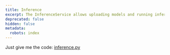 ```yaml
---
title: Inference
excerpt: The InferenceService allows uploading models and running inference.
deprecated: false
hidden: false
metadata:
  robots: index
---
```

Just give me the code: [inference.py](https://github.com/kscalelabs/kos/blob/master/kos-py/pykos/services/inference.py)